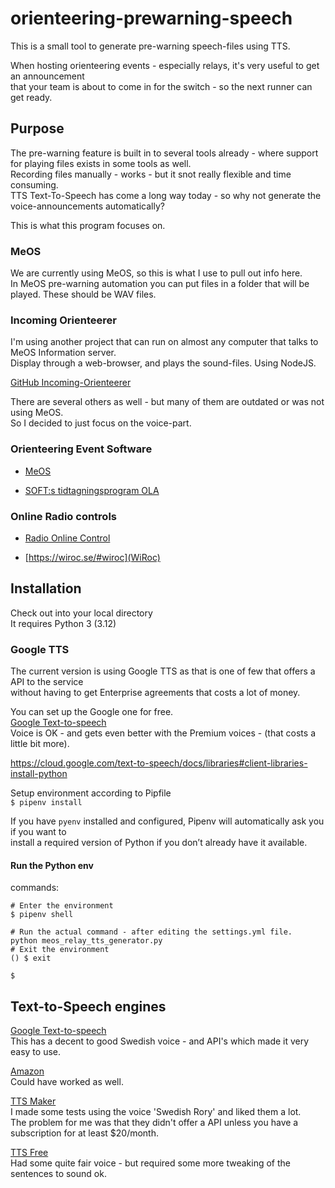 # orienteering-prewarning-speech

This is a small tool to generate pre-warning speech-files using TTS.

When hosting orienteering events - especially relays, it's very useful to get an announcement<BR>
that your team is about to come in for the switch - so the next runner can get ready.

## Purpose
The pre-warning feature is built in to several tools already - where support for playing files exists in some tools as well.<BR>
Recording files manually - works - but it snot really flexible and time consuming.<BR>
TTS Text-To-Speech has come a long way today - so why not generate the voice-announcements automatically?

This is what this program focuses on.

### MeOS
We are currently using MeOS, so this is what I use to pull out info here.<BR>
In MeOS pre-warning automation you can put files in a folder that will be played. These should be WAV files.<BR>

### Incoming Orienteerer
I'm using another project that can run on almost any computer that talks to MeOS Information server.<BR>
Display through a web-browser, and plays the sound-files. Using NodeJS.<BR>

[GitHub Incoming-Orienteerer](https://github.com/qtoden/incoming-orienteerer)



There are several others as well - but many of them are outdated or was not using MeOS.<BR>
So I decided to just focus on the voice-part.


### Orienteering Event Software
* [MeOS](https://www.melin.nu/meos/sv/index.php)

* [SOFT:s tidtagningsprogram OLA](https://www.orientering.se/forening/arrangor/tavlingsadministration/ola/)


### Online Radio controls
* [Radio Online Control](https://roc.olresultat.se/ver7.3/roc.php?mainmenu=about&language=engelska)

* [https://wiroc.se/#wiroc](WiRoc)

## Installation
Check out into your local directory<BR>
It requires Python 3 (3.12)<BR>

### Google TTS
The current version is using Google TTS as that is one of few that offers a API to the service<BR>
without having to get Enterprise agreements that costs a lot of money.

You can set up the Google one for free.<br>
[Google Text-to-speech](https://cloud.google.com/text-to-speech)<BR>
Voice is OK - and gets even better with the Premium voices - (that costs a little bit more).<BR>

https://cloud.google.com/text-to-speech/docs/libraries#client-libraries-install-python<BR>


Setup environment according to Pipfile<br>
```$ pipenv install```

If you have `pyenv` installed and configured, Pipenv will automatically ask you if you want to<BR>
install a required version of Python if you don’t already have it available.

#### Run the Python env

commands:

```shell
# Enter the environment
$ pipenv shell

# Run the actual command - after editing the settings.yml file.
python meos_relay_tts_generator.py
# Exit the environment
() $ exit

$
```



## Text-to-Speech engines
[Google Text-to-speech](https://cloud.google.com/text-to-speech)<BR>
This has a decent to good Swedish voice - and API's which made it very easy to use.

[Amazon](https://aws.amazon.com/polly/features/?nc=sn&loc=3)<BR>
Could have worked as well.

[TTS Maker](https://ttsmaker.com/)<BR>
I made some tests using the voice 'Swedish Rory' and liked them a lot.<BR>
The problem for me was that they didn't offer a API unless you have a subscription for at least $20/month.

[TTS Free](https://ttsfree.com/text-to-speech/swedish)<BR>
Had some quite fair voice - but required some more tweaking of the sentences to sound ok.
